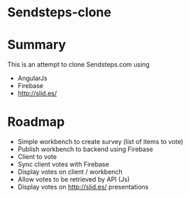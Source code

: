 Sendsteps-clone
===============

# Summary
This is an attempt to clone Sendsteps.com using 
* AngularJs
* Firebase
* http://slid.es/

# Roadmap
* Simple workbench to create survey (list of items to vote)
* Publish workbench to backend using Firebase
* Client to vote
* Sync client votes with Firebase
* Display votes on client / workbench
* Allow votes to be retrieved by API (Js)
* Display votes on http://slid.es/ presentations